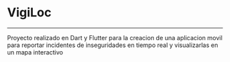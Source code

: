 # VigiLoc
---
Proyecto realizado en Dart y Flutter para la creacion de una aplicacion movil para reportar incidentes de inseguridades en tiempo real y visualizarlas en un mapa interactivo
